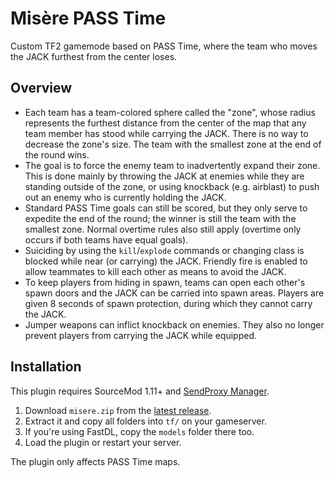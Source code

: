 # Misère PASS Time

Custom TF2 gamemode based on PASS Time, where the team who moves the JACK furthest from the center loses.

## Overview

- Each team has a team-colored sphere called the "zone", whose radius represents the furthest distance from the center of the map that any team member has stood while carrying the JACK. There is no way to decrease the zone's size. The team with the smallest zone at the end of the round wins.
- The goal is to force the enemy team to inadvertently expand their zone. This is done mainly by throwing the JACK at enemies while they are standing outside of the zone, or using knockback (e.g. airblast) to push out an enemy who is currently holding the JACK.
- Standard PASS Time goals can still be scored, but they only serve to expedite the end of the round; the winner is still the team with the smallest zone. Normal overtime rules also still apply (overtime only occurs if both teams have equal goals).
- Suiciding by using the `kill`/`explode` commands or changing class is blocked while near (or carrying) the JACK. Friendly fire is enabled to allow teammates to kill each other as means to avoid the JACK.
- To keep players from hiding in spawn, teams can open each other's spawn doors and the JACK can be carried into spawn areas. Players are given 8 seconds of spawn protection, during which they cannot carry the JACK.
- Jumper weapons can inflict knockback on enemies. They also no longer prevent players from carrying the JACK while equipped.

## Installation

This plugin requires SourceMod 1.11+ and [SendProxy Manager](https://github.com/SlidyBat/sendproxy).

1. Download `misere.zip` from the [latest release](https://github.com/osyu/misere/releases/latest).
2. Extract it and copy all folders into `tf/` on your gameserver.
3. If you're using FastDL, copy the `models` folder there too.
4. Load the plugin or restart your server.

The plugin only affects PASS Time maps.
